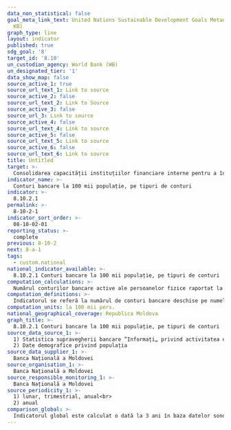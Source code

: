 ```yaml
---
data_non_statistical: false
goal_meta_link_text: United Nations Sustainable Development Goals Metadata (PDF 210
  KB)
graph_type: line
layout: indicator
published: true
sdg_goal: '8'
target_id: '8.10'
un_custodian_agency: World Bank (WB)
un_designated_tier: '1'
data_show_map: false
source_active_1: true
source_url_text_1: Link to source
source_active_2: false
source_url_text_2: Link to Source
source_active_3: false
source_url_3: Link to source
source_active_4: false
source_url_text_4: Link to source
source_active_5: false
source_url_text_5: Link to source
source_active_6: false
source_url_text_6: Link to source
title: Untitled
target: >-
  Consolidarea capacității instituțiilor financiare interne pentru a încuraja și a extinde accesul la servicii bancare, de asigurări și servicii financiare pentru toți
indicator_name: >-
  Conturi bancare la 100 mii populație, pe tipuri de conturi
indicator: >-
  8.10.2.1
permalink: >-
  8-10-2-1
indicator_sort_order: >-
  08-10-02-01
reporting_status: >-
  complete
previous: 8-10-2
next: 8-a-1
tags:
  - custom.national
national_indicator_available: >-
  8.10.2.1 Conturi bancare la 100 mii populație, pe tipuri de conturi
computation_calculations: >-
  Numărul conturilor bancare active ale persoanelor fizice raportat la total populație în vârstă de 15 ani și peste *100
computation_definitions: >-
  Indicatorul se referă la numărul de conturi bancare deschise pe numele persoanelor fizice de către băncile comerciale licențiate de către BNM. Cont bancar - cont analitic deschis de bancă pe numele titularului de cont, prin care se efectuează operațiuni de încasări și/sau plăți ale mijloacelor bănești. Relațiile directe dintre bancă și client se reflectă în conturile bancare deschise pentru a duce evidența raporturilor dintre bancă și fiecare client al ei. Conturile bancare care se pot deschide clienților sunt grupate  în trei mari categorii : conturi curente, conturi de depozite si conturi de împrumut.
computation_units: la 100 mii pers.
national_geographical_coverage: Republica Moldova
graph_title: >-
  8.10.2.1 Conturi bancare la 100 mii populație, pe tipuri de conturi
source_data_source_1: >-
  1) Statistica supravegherii bancare ”Informați„ privind activitatea economico-financiară a băncilor din RM”<br> 
  2) Date demografice privind populația
source_data_supplier_1: >-
  Banca Națională a Moldovei
source_organisation_1: >-
  Banca Națională a Moldovei
source_responsible_monitoring_1: >-
  Banca Națională a Moldovei
source_periodicity_1: >-
  1) lunar, trimestrial, anual<br> 
  2) anual
comparison_global: >-
  Indicatorul global este calculat o dată la 3 ani în baza datelor sondajelor individuale la nivelul fiecărei țări, pe când indicatorul național este propus de a fi calculat în baza datelor administrative ale Băncii Naționale. După caracterul său indicatorul este unul complementar celui global.
---
```

